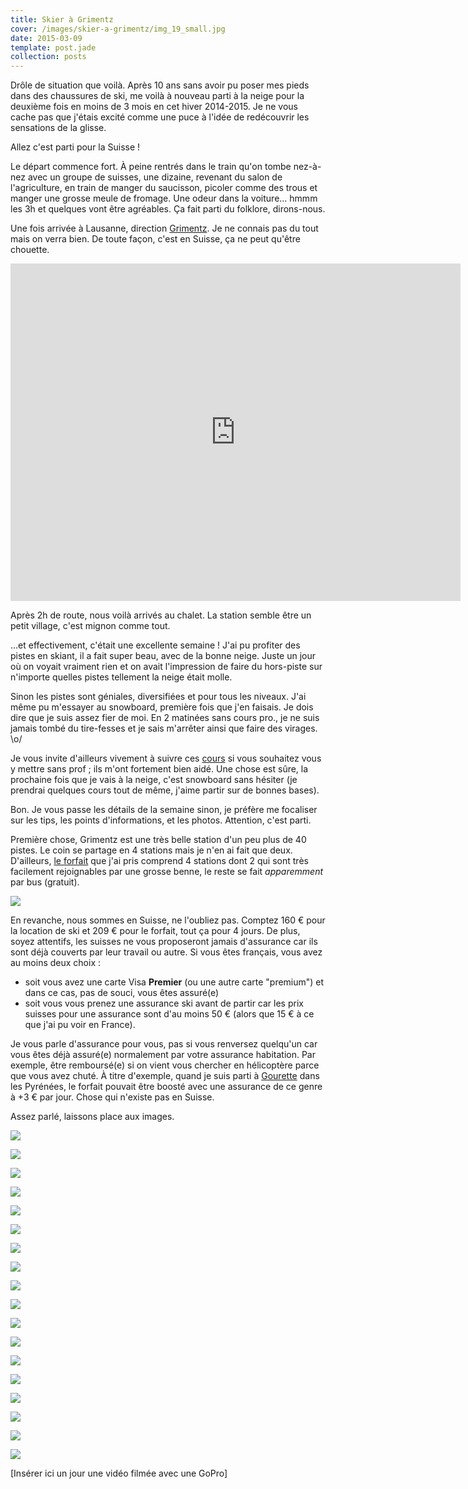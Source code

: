 ```yaml
---
title: Skier à Grimentz
cover: /images/skier-a-grimentz/img_19_small.jpg
date: 2015-03-09
template: post.jade
collection: posts
---
```


Drôle de situation que voilà. Après 10 ans sans avoir pu poser mes pieds dans des chaussures de ski, me voilà à nouveau parti à la neige pour la deuxième fois en moins de 3 mois en cet hiver 2014-2015. Je ne vous cache pas que j'étais excité comme une puce à l'idée de redécouvrir les sensations de la glisse.

Allez c'est parti pour la Suisse !

Le départ commence fort. À peine rentrés dans le train qu'on tombe nez-à-nez avec un groupe de suisses, une dizaine, revenant du salon de l'agriculture, en train de manger du saucisson, picoler comme des trous et manger une grosse meule de fromage. Une odeur dans la voiture... hmmm les 3h et quelques vont être agréables. Ça fait parti du folklore, dirons-nous.

Une fois arrivée à Lausanne, direction [Grimentz](http://www.valdanniviers.ch/tourism/grimentz--saint-jean.html). Je ne connais pas du tout mais on verra bien. De toute façon, c'est en Suisse, ça ne peut qu'être chouette.

<div style="text-align: center;">
<iframe src="https://www.google.com/maps/embed?pb=!1m18!1m12!1m3!1d88489.54178736107!2d7.5636251!3d46.12488994999999!2m3!1f0!2f0!3f0!3m2!1i1024!2i768!4f13.1!3m3!1m2!1s0x478f246fee8f1355%3A0x2b28b50a45ba82c1!2sGrimentz%2C+Switzerland!5e0!3m2!1sen!2sfr!4v1425939984664" width="720" height="540" frameborder="0" style="border:0"></iframe>
</div>

Après 2h de route, nous voilà arrivés au chalet. La station semble être un petit village, c'est mignon comme tout.

…et effectivement, c'était une excellente semaine ! J'ai pu profiter des pistes en skiant, il a fait super beau, avec de la bonne neige. Juste un jour où on voyait vraiment rien et on avait l'impression de faire du hors-piste sur n'importe quelles pistes tellement la neige était molle.

Sinon les pistes sont géniales, diversifiées et pour tous les niveaux. J'ai même pu m'essayer au snowboard, première fois que j'en faisais. Je dois dire que je suis assez fier de moi. En 2 matinées sans cours pro., je ne suis jamais tombé du tire-fesses et je sais m'arrêter ainsi que faire des virages. \o/

Je vous invite d'ailleurs vivement à suivre ces [cours](http://www.abc-apprendre.com/sports/snowboard.php) si vous souhaitez vous y mettre sans prof ; ils m'ont fortement bien aidé. Une chose est sûre, la prochaine fois que je vais à la neige, c'est snowboard sans hésiter (je prendrai quelques cours tout de même, j'aime partir sur de bonnes bases).

Bon. Je vous passe les détails de la semaine sinon, je préfère me focaliser sur les tips, les points d'informations, et les photos. Attention, c'est parti.

Première chose, Grimentz est une très belle station d'un peu plus de 40 pistes. Le coin se partage en 4 stations mais je n'en ai fait que deux. D'ailleurs, [le forfait](http://www.rma.ch/) que j'ai pris comprend 4 stations dont 2 qui sont très facilement rejoignables par une grosse benne, le reste se fait _apparemment_ par bus (gratuit).

[![](/images/skier-a-grimentz/pistes_small.jpg)](/images/skier-a-grimentz/pistes.jpg)

En revanche, nous sommes en Suisse, ne l'oubliez pas. Comptez 160 € pour la location de ski et 209 € pour le forfait, tout ça pour 4 jours. De plus, soyez attentifs, les suisses ne vous proposeront jamais d'assurance car ils sont déjà couverts par leur travail ou autre. Si vous êtes français, vous avez au moins deux choix :

- soit vous avez une carte Visa **Premier** (ou une autre carte "premium") et dans ce cas, pas de souci, vous êtes assuré(e)
- soit vous vous prenez une assurance ski avant de partir car les prix suisses pour une assurance sont d'au moins 50 € (alors que 15 € à ce que j'ai pu voir en France).

Je vous parle d'assurance pour vous, pas si vous renversez quelqu'un car vous êtes déjà assuré(e) normalement par votre assurance habitation. Par exemple, être remboursé(e) si on vient vous chercher en hélicoptère parce que vous avez chuté. À titre d'exemple, quand je suis parti à [Gourette](http://www.gourette.com) dans les Pyrénées, le forfait pouvait être boosté avec une assurance de ce genre à +3 € par jour. Chose qui n'existe pas en Suisse.

Assez parlé, laissons place aux images.

[![](/images/skier-a-grimentz/img_10_small.jpg)](/images/skier-a-grimentz/img_10.jpg)

[![](/images/skier-a-grimentz/img_01_small.jpg)](/images/skier-a-grimentz/img_01.jpg)

[![](/images/skier-a-grimentz/img_03_small.jpg)](/images/skier-a-grimentz/img_03.jpg)

[![](/images/skier-a-grimentz/img_04_small.jpg)](/images/skier-a-grimentz/img_04.jpg)

[![](/images/skier-a-grimentz/img_05_small.jpg)](/images/skier-a-grimentz/img_05.jpg)

[![](/images/skier-a-grimentz/img_06_small.jpg)](/images/skier-a-grimentz/img_06.jpg)

[![](/images/skier-a-grimentz/img_07_small.jpg)](/images/skier-a-grimentz/img_07.jpg)

[![](/images/skier-a-grimentz/img_02_small.jpg)](/images/skier-a-grimentz/img_02.jpg)

[![](/images/skier-a-grimentz/img_08_small.jpg)](/images/skier-a-grimentz/img_08.jpg)

[![](/images/skier-a-grimentz/img_09_small.jpg)](/images/skier-a-grimentz/img_09.jpg)

[![](/images/skier-a-grimentz/img_11_small.jpg)](/images/skier-a-grimentz/img_11.jpg)

[![](/images/skier-a-grimentz/img_16_small.jpg)](/images/skier-a-grimentz/img_16.jpg)

[![](/images/skier-a-grimentz/img_12_small.jpg)](/images/skier-a-grimentz/img_12.jpg)

[![](/images/skier-a-grimentz/img_13_small.jpg)](/images/skier-a-grimentz/img_13.jpg)

[![](/images/skier-a-grimentz/img_14_small.jpg)](/images/skier-a-grimentz/img_14.jpg)

[![](/images/skier-a-grimentz/img_15_small.jpg)](/images/skier-a-grimentz/img_15.jpg)

[![](/images/skier-a-grimentz/img_17_small.jpg)](/images/skier-a-grimentz/img_17.jpg)

[![](/images/skier-a-grimentz/img_18_small.jpg)](/images/skier-a-grimentz/img_18.jpg)

[Insérer ici un jour une vidéo filmée avec une GoPro]
